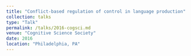 ```yaml
---
title: "Conflict-based regulation of control in language production"
collection: talks
type: "Talk"
permalink: /talks/2016-cogsci.md
venue: "Cognitive Science Society"
date: 2016
location: "Philadelphia, PA"
---
```


